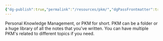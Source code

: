 ```yaml
---
{"dg-publish":true,"permalink":"/resources/pkm/","dgPassFrontmatter":true,"noteIcon":"3","created":"2023-11-14T21:08:33.964+05:30","updated":"2023-12-12T23:35:00.543+05:30"}
---
```


Personal Knowledge Management, or PKM for short. PKM can be a folder or a huge library of all the notes that you've written. You can have multiple PKM's related to different topics if you need.